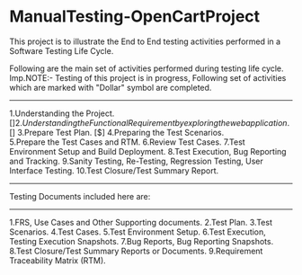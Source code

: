 # ManualTesting-OpenCartProject
This project is to illustrate the End to End testing activities performed in a Software Testing Life Cycle.

Following are the main set of activities performed during testing life cycle.
Imp.NOTE:- Testing of this project is in progress, Following set of activities which are marked with "Dollar"
symbol are completed.
*************************************************************************************************************
1.Understanding the Project.   [$]
2.Understanding the Functional Requirement by exploring the webapplication.   [$]
3.Prepare Test Plan.   [$]
4.Preparing the Test Scenarios.  
5.Prepare the Test Cases and RTM.
6.Review Test Cases.
7.Test Environment Setup and Build Deployment.
8.Test Execution, Bug Reporting and Tracking.
9.Sanity Testing, Re-Testing, Regression Testing, User Interface Testing.
10.Test Closure/Test Summary Report.
*************************************************************************************************************


Testing Documents included here are:
*************************************************************************************************************
1.FRS, Use Cases and Other Supporting documents.
2.Test Plan.
3.Test Scenarios.
4.Test Cases.
5.Test Environment Setup.
6.Test Execution, Testing Execution Snapshots.
7.Bug Reports, Bug Reporting Snapshots.
8.Test Closure/Test Summary Reports or Documents.
9.Requirement Traceability Matrix (RTM).


